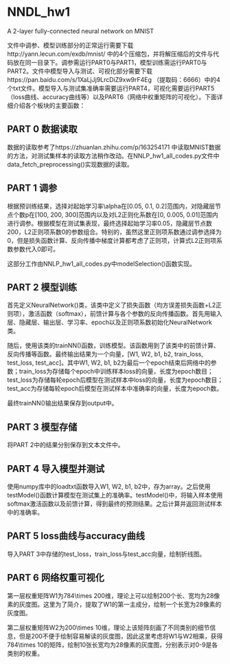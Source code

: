# NNDL_hw1
A 2-layer fully-connected neural network on MNIST

文件中调参、模型训练部分的正常运行需要下载http://yann.lecun.com/exdb/mnist/ 中的4个压缩包，并将解压缩后的文件与代码放在同一目录下。调参需运行PART0与PART1，模型训练需运行PART0与PART2。文件中模型导入与测试、可视化部分需要下载https://pan.baidu.com/s/1XaLjJj9LrcDiZ9xw9rF4Eg （提取码：6666）中的4个txt文件。模型导入与测试集准确率需要运行PART4，可视化需要运行PART5（loss曲线、accuracy曲线等）以及PART6（网络中权重矩阵的可视化）。下面详细介绍各个板块的主要函数：

## PART 0 数据读取
数据的读取参考了https://zhuanlan.zhihu.com/p/163254171 中读取MNIST数据的方法，对测试集样本的读取方法稍作改动。在NNLP_hw1_all_codes.py文件中data_fetch_preprocessing()实现数据的读取。

## PART 1 调参
根据预训练结果，选择对起始学习率\alpha在[0.05, 0.1, 0.2]范围内，对隐藏层节点个数p在[100, 200, 300]范围内以及对L2正则化系数在[0, 0.005, 0.01]范围内进行调参。根据模型在测试集表现，最终选择起始学习率0.05，隐藏层节点数200，L2正则项系数0的参数组合。特别的，虽然这里正则项系数通过调参选择为0，但是损失函数计算、反向传播中梯度计算都考虑了正则项，计算式L2正则项系数参数代入0即可。

这部分工作由NNLP_hw1_all_codes.py中modelSelection()函数实现。

## PART 2 模型训练
首先定义NeuralNetwork()类，该类中定义了损失函数（均方误差损失函数+L2正则项），激活函数（softmax），前馈计算与各个参数的反向传播函数。首先用输入层、隐藏层、输出层、学习率、epoch以及正则项系数初始化NeuralNetwork类。

随后，使用该类的trainNN()函数，训练模型。该函数用到了该类中的前馈计算、反向传播等函数。最终输出结果为一个向量，[W1, W2, b1, b2, train_loss, test_loss, test_acc]。其中W1, W2, b1, b2为最后一个epoch结束后网络中的参数；train_loss为存储每个epoch中训练样本loss的向量，长度为epoch数目；test_loss为存储每轮epoch后模型在测试样本中loss的向量，长度为epoch数目；test_acc为存储每轮epoch后模型在测试样本中准确率的向量，长度为epoch数。

最终trainNN()输出结果保存到output中。

## PART 3 模型存储
将PART 2中的结果分别保存到文本文件中。

## PART 4 导入模型并测试
使用numpy库中的loadtxt函数导入W1, W2, b1, b2中，存为array。之后使用testModel()函数计算模型在测试集上的准确率。testModel()中，将输入样本使用softmax激活函数以及前馈计算，得到最终的预测结果。之后计算并返回测试样本中的准确率。

## PART 5 loss曲线与accuracy曲线
导入PART 3中存储的test_loss，train_loss与test_acc向量，绘制折线图。

## PART 6 网络权重可视化
第一层权重矩阵W1为784\times 200维，理论上可以绘制200个长、宽均为28像素的灰度图。这里为了简介，提取了W1的第一主成分，绘制一个长宽为28像素的灰度图。

第二层权重矩阵W2为200\times 10维，理论上该矩阵刻画了不同类别的细节信息，但是200不便于绘制容易解读的灰度图，因此这里考虑将W1与W2相乘，获得784\times 10的矩阵，绘制10张长宽均为28像素的灰度图，分别表示对0-9是各类别的权重。
